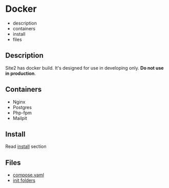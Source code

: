# Docker

- description
- containers
- install
- files

## Description

Site2 has docker build.
It's designed for use in developing only. **Do not use in production**.

## Containers

- Nginx
- Postgres
- Php-fpm
- Mailpit

## Install

Read [install](./../install/docker.md) section

## Files

- [compose.yaml](./../../compose.yaml)
- [init folders](./../../docker/)
